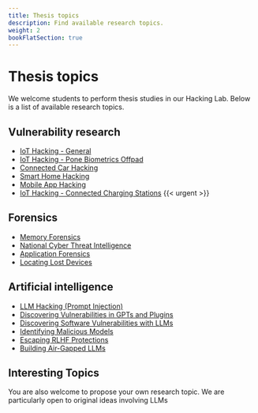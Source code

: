 ```yaml
---
title: Thesis topics
description: Find available research topics.
weight: 2
bookFlatSection: true
---
```


# Thesis topics

We welcome students to perform thesis studies in our Hacking Lab. 
Below is a list of available research topics. 

## Vulnerability research

- [IoT Hacking - General](open/24-00-hacking-iot)  
- [IoT Hacking - Pone Biometrics Offpad](open/24-02-hacking-pone-biometrics-offpad)  
- [Connected Car Hacking](open/24-03-hacking-connected-cars)
- [Smart Home Hacking](open/24-07-hacking-smart-home)
- [Mobile App Hacking](open/24-06-hacking-applications)
- [IoT Hacking - Connected Charging Stations](open/24-13-hacking-connected-charging-stations) {{< urgent >}}
<!-- - [IoT Hacking - Smart Meter](open/24-14-hacking-smart-meters) {{< suspended >}} -->
<!-- - [IoT Hacking - Smart Insulin Pump](open/24-15-hacking-smart-insulin-pump) -->

## Forensics

- [Memory Forensics](open/24-01-memory-forensics)
- [National Cyber Threat Intelligence](open/24-04-cyber-threat-intelligence)
- [Application Forensics](open/24-05-application-forensics)
- [Locating Lost Devices](open/24-17-locating-lost-devices)

## Artificial intelligence

- [LLM Hacking (Prompt Injection)](open/24-08-llm-prompt-injection)
- [Discovering Vulnerabilities in GPTs and Plugins](open/24-09-llm-hacking-gpts)
- [Discovering Software Vulnerabilities with LLMs](open/24-16-llm-hacking-software)
- [Identifying Malicious Models](open/24-10-llm-malicious-models)
- [Escaping RLHF Protections](open/24-11-llm-escaping-rlhf-protection)
- [Building Air-Gapped LLMs](open/24-12-llm-air-gap)

## Interesting Topics

You are also welcome to propose your own research topic. We are particularly open to original ideas involving LLMs

